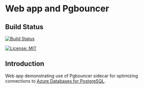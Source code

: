 # Web app and Pgbouncer

## Build Status

[![Build Status](https://dev.azure.com/jannemattila/jannemattila/_apis/build/status/JanneMattila.328-webapp-pgbouncer?branchName=master)](https://dev.azure.com/jannemattila/jannemattila/_build/latest?definitionId=48&branchName=master)

[![License: MIT](https://img.shields.io/badge/License-MIT-yellow.svg)](https://opensource.org/licenses/MIT)

## Introduction

Web app demonstrating use of Pgbouncer sidecar
for optimizing connections to [Azure Databases for PostgreSQL](https://github.com/JanneMattila/some-questions-and-some-answers/blob/master/q%26a/azure_database_for_postgresql.md#azure-databases-for-postgresql).
